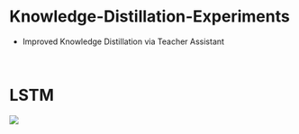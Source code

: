 # Knowledge-Distillation-Experiments

- Improved Knowledge Distillation via Teacher Assistant
<br>

# LSTM <br>
<img src = "https://user-images.githubusercontent.com/55969260/113986832-a966e880-9888-11eb-826a-cf70b85ad685.png">
